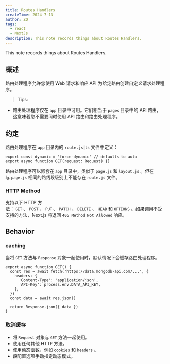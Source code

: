 ```yaml
---
title: Routes Handlers
createTime: 2024-7-13
author: ZQ
tags:
  - react
  - NextJs
description: This note records things about Routes Handlers.
---
```

 This note records things about Routes Handlers.
<!-- more -->

## 概述

路由处理程序允许您使用 Web 请求和响应 API 为给定路由创建自定义请求处理程序。

>Tips:
+ 路由处理程序仅在 `app` 目录中可用。它们相当于 `pages` 目录中的 API 路由，这意味着您不需要同时使用 API 路由和路由处理程序。

## 约定

路由处理程序在 `app` 目录内的 `route.js|ts` 文件中定义：

```tsx
export const dynamic = 'force-dynamic' // defaults to auto
export async function GET(request: Request) {}
```

路由处理程序可以嵌套在 `app` 目录中，类似于 `page.js` 和 `layout.js` 。但在与 `page.js` 相同的路线段级别上不能存在 `route.js` 文件。

### HTTP Method

支持以下 HTTP 方法： `GET` 、 `POST` 、 `PUT` 、 `PATCH` 、 `DELETE` 、 `HEAD` 和 `OPTIONS` 。如果调用不受支持的方法，Next.js 将返回 `405 Method Not Allowed` 响应。

## Behavior

### caching

当将 `GET` 方法与 `Response` 对象一起使用时，默认情况下会缓存路由处理程序。

```tsx
export async function GET() {
  const res = await fetch('https://data.mongodb-api.com/...', {
    headers: {
      'Content-Type': 'application/json',
      'API-Key': process.env.DATA_API_KEY,
    },
  })
  const data = await res.json()
 
  return Response.json({ data })
}
```
### 取消缓存

+ 将 `Request` 对象与 `GET` 方法一起使用。
+ 使用任何其他 HTTP 方法。
+ 使用动态函数，例如 `cookies` 和 `headers` 。
+ 段配置选项手动指定动态模式。
